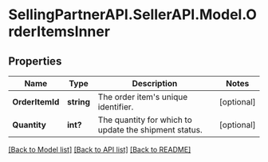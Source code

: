 # SellingPartnerAPI.SellerAPI.Model.OrderItemsInner
## Properties

Name | Type | Description | Notes
------------ | ------------- | ------------- | -------------
**OrderItemId** | **string** | The order item&#39;s unique identifier. | [optional] 
**Quantity** | **int?** | The quantity for which to update the shipment status. | [optional] 

[[Back to Model list]](../README.md#documentation-for-models) [[Back to API list]](../README.md#documentation-for-api-endpoints) [[Back to README]](../README.md)

